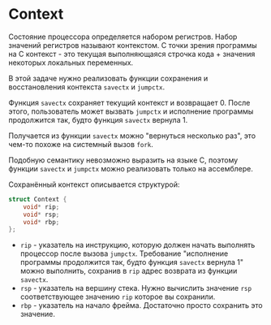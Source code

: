 # Context

Состояние процессора определяется набором регистров. Набор значений регистров называют контекстом. С точки зрения программы на C
контекст - это текущая выполняющаяся строчка кода + значения некоторых локальных переменных.

В этой задаче нужно реализовать функции сохранения и восстановления контекста `savectx` и `jumpctx`.

Функция `savectx` сохраняет текущий контекст и возвращает 0. После этого, пользователь может вызвать `jumpctx` и исполнение программы продолжится так, будто функция `savectx` вернула 1.

Получается из функции `savectx` можно "вернуться несколько раз", это чем-то похоже на системный вызов `fork`.

Подобную семантику невозможно выразить на языке C, поэтому функции `savectx` и `jumpctx` можно реализовать только на ассемблере.

Сохранённый контекст описывается структурой:

```c
struct Context {
    void* rip;
    void* rsp;
    void* rbp;
};
```

 - `rip` - указатель на инструкцию, которую должен начать выполнять процессор после вызова `jumpctx`. 
   Требование "исполнение программы продолжится так, будто функция `savectx` вернула 1" можно выполнить, сохранив в `rip` адрес возврата из функции `savectx`.
 - `rsp` - указатель на вершину стека. Нужно вычислить значение `rsp` соответствующее значению `rip` которое вы сохранили.
 - `rbp` - указатель на начало фрейма. Достаточно просто сохранить это значение.
